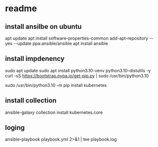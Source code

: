 # readme

## install ansilbe on ubuntu

apt update
apt install software-properties-common
add-apt-repository --yes --update ppa:ansible/ansible
apt install ansible

## install impdenency

sudo apt update
sudo apt install python3.10-venv python3.10-distutils -y
curl -sS https://bootstrap.pypa.io/get-pip.py | sudo /usr/bin/python3.10

sudo /usr/bin/python3.10 -m pip install kubernetes

## install collection

ansible-galaxy collection install kubernetes.core

## loging

ansible-playbook playbook.yml 2>&1 | tee playbook.log
